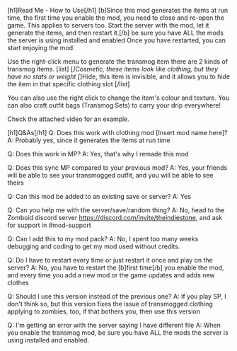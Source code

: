 [h1]Read Me - How to Use[/h1]
[b]Since this mod generates the items at run time, the first time you enable the mod, you need to close and re-open the game.
This applies to servers too. Start the server with the mod, let it generate the items, and then restart it.[/b]
be sure you have ALL the mods the server is using installed and enabled
Once you have restarted, you can start enjoying the mod.

Use the right-click menu to generate the transmog item there are 2 kinds of transmog items.
[list]
[*]Cosmetic, these items look like clothing, but they have no stats or weight
[*]Hide, this item is invisible, and it allows you to hide the item in that specific clothing slot
[/list]

You can also use the right click to change the item's colour and texture.
You can also craft outfit bags (Transmog Sets) to carry your drip everywhere!

Check the attached video for an example.

[h1]Q&As[/h1]
Q: Does this work with clothing mod [Insert mod name here]?
A: Probably yes, since it generates the items at run time

Q: Does this work in MP?
A: Yes, that's why I remade this mod

Q: Does this sync MP compared to your previous mod?
A: Yes, your friends will be able to see your transmogged outfit, and you will be able to see theirs

Q: Can this mod be added to an existing save or server?
A: Yes

Q: Can you help me with the server/save/random thing?
A: No, head to the Zomboid discord server https://discord.com/invite/theindiestone, and ask for support in #mod-support

Q: Can I add this to my mod pack?
A: No, I spent too many weeks debugging and coding to get my mod used without credits.

Q: Do I have to restart every time or just restart it once and play on the server?
A: No, you have to restart the [b]first time[/b] you enable the mod, and every time you add a new mod or the game updates and adds new clothes

Q: Should I use this version instead of the previous one?
A: If you play SP, I don't think so, but this version fixes the issue of transmogged clothing applying to zombies, too, if that bothers you, then use this version

Q: I'm getting an error with the server saying I have different file
A: When you enable the transmog mod, be sure you have ALL the mods the server is using installed and enabled.


